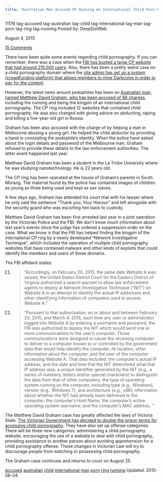 ```yaml
---
title: "Australian Man Accused Of Running An International Child Porn Ring"
---
```


11176  tag-accused tag-australian tag-child tag-international tag-man tag-porn tag-ring tag-running
Posted by: DeepDotWeb 

<span>August 4, 2015</span>


<span><a href="/2015/08/04/australian-man-accused-of-running-an-international-child-porn-ring/#comments">15 Comments</a></span>


<p>There have been quite some events regarding child pornography. If you can remember, there was a case when the <a href="http://www.reuters.com/article/2015/07/07/us-usa-crime-childporn-idUSKCN0PH24C20150707">FBI has busted a large CP website that had around 215.000 users</a>. Also, there has been a pretty weird case on a child pornography domain where the <a href="/2015/07/16/pedophiles-launch-dash-darkcoin-mining-crowdfunding-platform/">site admin has set up a system (crowdfunding platform) that allows members to mine Darkcoins in order to pay for the content</a>.</p>
<p>However, the latest news around pedophiles has been an <a href="http://qntra.net/2015/08/australian-faces-88-charges-related-to-darknet-child-pornography-sites/">Australian man, named Matthew David Graham, who has been accused of 88 charges</a>, including the running and being the kingpin of an international child pornography. The CP ring included 12 websites that contained child pornography. He was also charged with giving advice on abducting, raping and killing a five-year-old girl in Russia.</p>
<p>Graham has been also accused with the charge of by helping a man in Melbourne abusing a young girl. He helped the child abductor by providing a hand in concealing the pedophile’s identity. When the police have asked about the login details and password of the Melbourne man, Graham refused to provide these details to the law enforcement authorities. The latter event happened last year.</p>
<p>Matthew David Graham has been a student in the La Trobe University where he was studying nanotechnology. He is 22 years old.</p>
<p>The CP ring has been operated at the house of Graham’s parents in South Morang. The material found by the police has contained images of children as young as three being used and kept as sex slaves.</p>
<p>A few days ago, Graham has attended his court trial with his lawyer where he only said the sentence “Thank you, Your Honour” and left alongside with the security guard who was escorting him back to custody.</p>
<p>Matthew David Graham has been first arrested last year in a joint operation by the Victorian Police and the FBI. We don’t know much information about last year’s events since the judge has ordered a suppression order on the case. What we know is that the FBI has helped finding the kingpin of the international CP ring by a newly developed &#8220;Network Investigative Technique&#8221;, which included the operation of multiple child pornography websites that have contained malware and other kinds of exploits that could identify the members and users of these domains.</p>
<p>The FBI affidavit states:</p>
<ol start="21">
<li>
<blockquote><p>”Accordingly, on February 20, 2015, the same date Website A was seized, the United States District Court for the Eastern District of Virginia authorized a search warrant to allow law enforcement agents to deploy at Network Investigative Technique (&#8220;NIT&#8221;) on Website A in an attempt to identify the actual IP addresses and other identifying information of computers used to access Website A.”</p></blockquote>
</li>
</ol>
<ol start="22">
<li>
<blockquote><p>”Pursuant to that authorization, on or about and between February 20, 2015, and March 4, 2015, each time any user or administrator logged into Website A by entering a username and password, the FBI was authorized to deploy the NIT which would send one or more communications to the user&#8217;s computer. Those communications were designed to cause the receiving computer to deliver to a computer known to or controlled by the government data that would help identify the computer, its location, other information about the computer, and the user of the computer accessing Website A. That data included: the computer&#8217;s actual IP address, and the date and time that the NIT determined what that IP address was; a unique identifier generated by the NIT (e.g., a series of numbers, letters and/or special characters) to distinguish the data from that of other computers; the type of operating system running on the computer, including type (e.g., Windows), version (e.g., Windows 7), and architecture (e.g., x86); information about whether the NIT had already been delivered to the computer; the computer&#8217;s Host Name; the computer&#8217;s active operating system username; and the computer&#8217;s MAC address. ”</p></blockquote>
</li>
</ol>
<p>The Matthew David Graham case has greatly affected the laws of Victoria State. <a href="http://www.bendigoadvertiser.com.au/story/3255387/victoria-to-double-online-sex-fiend-jail-terms-introduce-new-laws-to-combat-child-porn/?cs=7">The Victorian Government has decided to double the prison terms for accessing child pornography</a>. They have also set up offense categories. There will be three new categories: administering a child pornography website, encouraging the use of a website to deal with child pornography, providing assistance to another person about avoiding apprehension for a child pornography offense. These changes in Victorian Law will try to discourage people from watching or possessing child pornography.</p>
<p>The Graham case continues and returns to court on August 25.</p>
</div>
<a href="/tag/accused/" rel="tag">accused</a> <a href="/tag/australian/" rel="tag">australian</a> <a href="/tag/child/" rel="tag">child</a> <a href="/tag/international/" rel="tag">international</a> <a href="/tag/man/" rel="tag">man</a> <a href="/tag/porn/" rel="tag">porn</a> <a href="/tag/ring/" rel="tag">ring</a> <a href="/tag/running/" rel="tag">running</a></span> 
Updated: 2015-08-04